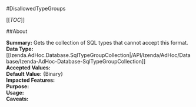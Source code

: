 #DisallowedTypeGroups

[[_TOC_]]

##About

**Summary:**  Gets the collection of SQL types that cannot accept this format.   
**Data Type:** [[Izenda.AdHoc.Database.SqlTypeGroupCollection|/API/Izenda/AdHoc/Database/Izenda-AdHoc-Database-SqlTypeGroupCollection]]  
**Accepted Values:**   
**Default Value:** {Binary}  
**Impacted Features:**   
**Purpose:**   
**Usage:**   
**Caveats:**   

